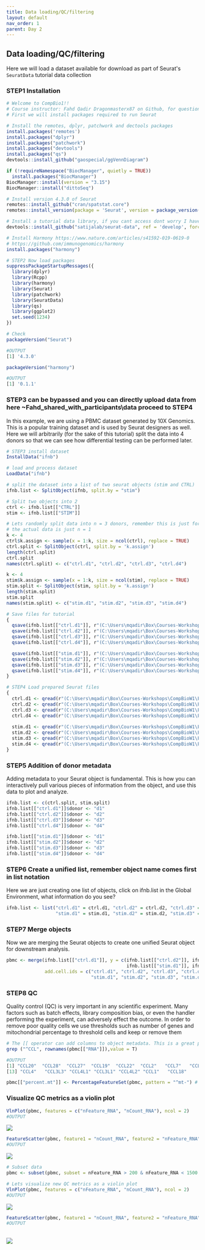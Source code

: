 ```yaml
---
title: Data loading/QC/filtering
layout: default
nav_order: 1
parent: Day 2
---
```


## Data loading/QC/filtering
Here we will load a dataset available for download as part of Seurat's `SeuratData` tutorial data collection
### STEP1 Installation
```r
# Welcome to CompBio1!!
# Course instructor: Fahd Qadir Dragonmasterx87 on Github, for questions create an issue in the course repository
# First we will install packages required to run Seurat

# Install the remotes, dplyr, patchwork and dectools packages
install.packages('remotes')
install.packages("dplyr")
install.packages("patchwork")
install.packages("devtools")
install.packages("qs")
devtools::install_github("gaospecial/ggVennDiagram")

if (!requireNamespace("BiocManager", quietly = TRUE))
  install.packages("BiocManager")
BiocManager::install(version = "3.15")
BiocManager::install("dittoSeq")

# Install version 4.3.0 of Seurat
remotes::install_github("cran/spatstat.core")
remotes::install_version(package = 'Seurat', version = package_version('4.3.0'))

# Install a tutorial data library, if you cant access dont worry I have a backup
devtools::install_github("satijalab/seurat-data", ref = 'develop', force = TRUE)

# Install Harmony https://www.nature.com/articles/s41592-019-0619-0
# https://github.com/immunogenomics/harmony
install.packages("harmony")

# STEP2 Now load packages
suppressPackageStartupMessages({
  library(dplyr)
  library(Rcpp)
  library(harmony)
  library(Seurat)
  library(patchwork)
  library(SeuratData)
  library(qs)
  library(ggplot2)
  set.seed(1234)
})

# Check
packageVersion("Seurat")
```
```r
#OUTPUT
[1] '4.3.0'
```
```r
packageVersion("harmony")
```
```r
#OUTPUT
[1] '0.1.1'
```

### STEP3 can be bypassed and you can directly upload data from here ~Fahd_shared_with_participants\data proceed to STEP4
In this example, we are using a PBMC dataset generated by 10X Genomics. This is a popular training dataset and is used by Seurat designers as well.
Here we will arbitrarily (for the sake of this tutorial) split the data into 4 donors so that we can see how differential testing can be performed later.
```r
# STEP3 install dataset
InstallData("ifnb")

# load and process dataset
LoadData("ifnb")

# split the dataset into a list of two seurat objects (stim and CTRL)
ifnb.list <- SplitObject(ifnb, split.by = "stim")

# Split two objects into 2
ctrl <- ifnb.list[["CTRL"]]
stim <- ifnb.list[["STIM"]]

# Lets randomly split data into n = 3 donors, remember this is just for simulation purposes
# the actual data is just n = 1
k <- 4
ctrl$k.assign <- sample(x = 1:k, size = ncol(ctrl), replace = TRUE)
ctrl.split <- SplitObject(ctrl, split.by = 'k.assign')
length(ctrl.split)
ctrl.split
names(ctrl.split) <- c("ctrl.d1", "ctrl.d2", "ctrl.d3", "ctrl.d4")

k <- 4
stim$k.assign <- sample(x = 1:k, size = ncol(stim), replace = TRUE)
stim.split <- SplitObject(stim, split.by = 'k.assign')
length(stim.split)
stim.split
names(stim.split) <- c("stim.d1", "stim.d2", "stim.d3", "stim.d4")

# Save files for tutorial
{
  qsave(ifnb.list[["ctrl.d1"]], r"(C:\Users\mqadir\Box\Courses-Workshops\CompBioW1\Fahd_shared_with_participants\data\ctrl.d1.qs)")
  qsave(ifnb.list[["ctrl.d2"]], r"(C:\Users\mqadir\Box\Courses-Workshops\CompBioW1\Fahd_shared_with_participants\data\ctrl.d2.qs)")
  qsave(ifnb.list[["ctrl.d3"]], r"(C:\Users\mqadir\Box\Courses-Workshops\CompBioW1\Fahd_shared_with_participants\data\ctrl.d3.qs)")
  qsave(ifnb.list[["ctrl.d4"]], r"(C:\Users\mqadir\Box\Courses-Workshops\CompBioW1\Fahd_shared_with_participants\data\ctrl.d4.qs)")

  qsave(ifnb.list[["stim.d1"]], r"(C:\Users\mqadir\Box\Courses-Workshops\CompBioW1\Fahd_shared_with_participants\data\stim.d1.qs)")
  qsave(ifnb.list[["stim.d2"]], r"(C:\Users\mqadir\Box\Courses-Workshops\CompBioW1\Fahd_shared_with_participants\data\stim.d2.qs)")
  qsave(ifnb.list[["stim.d3"]], r"(C:\Users\mqadir\Box\Courses-Workshops\CompBioW1\Fahd_shared_with_participants\data\stim.d3.qs)")
  qsave(ifnb.list[["stim.d4"]], r"(C:\Users\mqadir\Box\Courses-Workshops\CompBioW1\Fahd_shared_with_participants\data\stim.d4.qs)")
}

# STEP4 Load prepared Seurat files
{
  ctrl.d1 <- qread(r"(C:\Users\mqadir\Box\Courses-Workshops\CompBioW1\Fahd_shared_with_participants\data\ctrl.d1.qs)")
  ctrl.d2 <- qread(r"(C:\Users\mqadir\Box\Courses-Workshops\CompBioW1\Fahd_shared_with_participants\data\ctrl.d2.qs)")
  ctrl.d3 <- qread(r"(C:\Users\mqadir\Box\Courses-Workshops\CompBioW1\Fahd_shared_with_participants\data\ctrl.d3.qs)")
  ctrl.d4 <- qread(r"(C:\Users\mqadir\Box\Courses-Workshops\CompBioW1\Fahd_shared_with_participants\data\ctrl.d4.qs)")
  
  stim.d1 <- qread(r"(C:\Users\mqadir\Box\Courses-Workshops\CompBioW1\Fahd_shared_with_participants\data\stim.d1.qs)")
  stim.d2 <- qread(r"(C:\Users\mqadir\Box\Courses-Workshops\CompBioW1\Fahd_shared_with_participants\data\stim.d2.qs)")
  stim.d3 <- qread(r"(C:\Users\mqadir\Box\Courses-Workshops\CompBioW1\Fahd_shared_with_participants\data\stim.d3.qs)")
  stim.d4 <- qread(r"(C:\Users\mqadir\Box\Courses-Workshops\CompBioW1\Fahd_shared_with_participants\data\stim.d4.qs)")
}
```

### STEP5 Addition of donor metadata
Adding metadata to your Seurat object is fundamental. This is how you can interactively pull various pieces of information from the object, and use this
data to plot and analyze.
```r
ifnb.list <- c(ctrl.split, stim.split)
ifnb.list[["ctrl.d1"]]$donor <- "d1"
ifnb.list[["ctrl.d2"]]$donor <- "d2"
ifnb.list[["ctrl.d3"]]$donor <- "d3"
ifnb.list[["ctrl.d4"]]$donor <- "d4"

ifnb.list[["stim.d1"]]$donor <- "d1"
ifnb.list[["stim.d2"]]$donor <- "d2"
ifnb.list[["stim.d3"]]$donor <- "d3"
ifnb.list[["stim.d4"]]$donor <- "d4"
```

### STEP6 Create a unified list, remember object name comes first in list notation
Here we are just creating one list of objects, click on ifnb.list in the Global Environment, what information do you see?
```r
ifnb.list <- list("ctrl.d1" = ctrl.d1, "ctrl.d2" = ctrl.d2, "ctrl.d3" = ctrl.d3, "ctrl.d4" = ctrl.d4,
                  "stim.d1" = stim.d1, "stim.d2" = stim.d2, "stim.d3" = stim.d3, "stim.d4" = stim.d4)
```

### STEP7 Merge objects
Now we are merging the Seurat objects to create one unified Seurat object for downstream analysis.
```r
pbmc <- merge(ifnb.list[["ctrl.d1"]], y = c(ifnb.list[["ctrl.d2"]], ifnb.list[["ctrl.d3"]], ifnb.list[["ctrl.d4"]],
                                            ifnb.list[["stim.d1"]], ifnb.list[["stim.d2"]], ifnb.list[["stim.d3"]], ifnb.list[["stim.d4"]]), 
              add.cell.ids = c("ctrl.d1", "ctrl.d2", "ctrl.d3", "ctrl.d4",
                               "stim.d1", "stim.d2", "stim.d3", "stim.d4"), project = "pbmc")
```

### STEP8 QC
Quality control (QC) is very important in any scientific experiment. Many factors such as batch effects, library composition bias, or even the handler performing the experiment, can adversely effect the outcome.
In order to remove poor quality cells we use thresholds such as number of genes and mitochondrial percentage to threshold cells and keep or remove them
```r
# The [[ operator can add columns to object metadata. This is a great place to stash QC stats
grep ("^CCL", rownames(pbmc[["RNA"]]),value = T)
```
```r
#OUTPUT
[1] "CCL20"  "CCL28"  "CCL27"  "CCL19"  "CCL22"  "CCL2"   "CCL7"   "CCL8"   "CCL13"  "CCL5"   "CCL23"  "CCL3"  
[13] "CCL4"   "CCL3L3" "CCL4L1" "CCL3L1" "CCL4L2" "CCL1"   "CCL18"
```
```r
pbmc[["percent.mt"]] <- PercentageFeatureSet(pbmc, pattern = "^mt-") # this dataset doesnt contain MT DNA, otherwise we subset on <10% MT
```

### Visualize QC metrics as a violin plot
```r
VlnPlot(pbmc, features = c("nFeature_RNA", "nCount_RNA"), ncol = 2)
#OUTPUT
```
![](../../assets/images/vlnplt.JPG)
```r
FeatureScatter(pbmc, feature1 = "nCount_RNA", feature2 = "nFeature_RNA")
#OUTPUT
```
![](../../assets/images/scatter.JPG)
```r
# Subset data
pbmc <- subset(pbmc, subset = nFeature_RNA > 200 & nFeature_RNA < 1500 & nCount_RNA < 6000)

# Lets visualize new QC metrics as a violin plot
VlnPlot(pbmc, features = c("nFeature_RNA", "nCount_RNA"), ncol = 2)
#OUTPUT
```
![](../../assets/images/vlnplt2.JPG)
```r
FeatureScatter(pbmc, feature1 = "nCount_RNA", feature2 = "nFeature_RNA")
#OUTPUT
```
![](../../assets/images/scatter2.JPG)
----

[Just the Docs]: https://just-the-docs.github.io/just-the-docs/
[GitHub Pages]: https://docs.github.com/en/pages
[README]: https://github.com/just-the-docs/just-the-docs-template/blob/main/README.md
[Jekyll]: https://jekyllrb.com
[GitHub Pages / Actions workflow]: https://github.blog/changelog/2022-07-27-github-pages-custom-github-actions-workflows-beta/
[use this template]: https://github.com/just-the-docs/just-the-docs-template/generate
